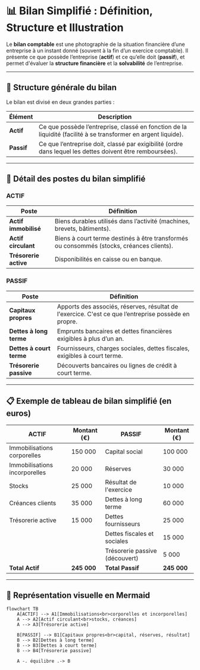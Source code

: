 # 📊 Bilan Simplifié : Définition, Structure et Illustration

Le **bilan comptable** est une photographie de la situation financière d’une entreprise à un instant donné (souvent à la fin d’un exercice comptable). Il présente ce que possède l’entreprise (**actif**) et ce qu’elle doit (**passif**), et permet d'évaluer la **structure financière** et la **solvabilité** de l’entreprise.

---

## 🧱 Structure générale du bilan

Le bilan est divisé en deux grandes parties :

| Élément        | Description |
|----------------|-------------|
| **Actif**      | Ce que possède l’entreprise, classé en fonction de la liquidité (facilité à se transformer en argent liquide). |
| **Passif**     | Ce que l’entreprise doit, classé par exigibilité (ordre dans lequel les dettes doivent être remboursées). |

---

## 🧾 Détail des postes du bilan simplifié

### **ACTIF**

| Poste                     | Définition |
|---------------------------|------------|
| **Actif immobilisé**      | Biens durables utilisés dans l’activité (machines, brevets, bâtiments). |
| **Actif circulant**       | Biens à court terme destinés à être transformés ou consommés (stocks, créances clients). |
| **Trésorerie active**     | Disponibilités en caisse ou en banque. |

### **PASSIF**

| Poste                     | Définition |
|---------------------------|------------|
| **Capitaux propres**      | Apports des associés, réserves, résultat de l'exercice. C'est ce que l’entreprise possède en propre. |
| **Dettes à long terme**   | Emprunts bancaires et dettes financières exigibles à plus d’un an. |
| **Dettes à court terme**  | Fournisseurs, charges sociales, dettes fiscales, exigibles à court terme. |
| **Trésorerie passive**    | Découverts bancaires ou lignes de crédit à court terme. |

---

## 📋 Exemple de tableau de bilan simplifié (en euros)

| **ACTIF**                        | Montant (€) | **PASSIF**                      | Montant (€) |
|----------------------------------|-------------|----------------------------------|-------------|
| Immobilisations corporelles      | 150 000     | Capital social                   | 100 000     |
| Immobilisations incorporelles    | 20 000      | Réserves                         | 30 000      |
| Stocks                           | 25 000      | Résultat de l'exercice           | 10 000      |
| Créances clients                 | 35 000      | Dettes à long terme              | 60 000      |
| Trésorerie active                | 15 000      | Dettes fournisseurs              | 25 000      |
|                                  |             | Dettes fiscales et sociales      | 15 000      |
|                                  |             | Trésorerie passive (découvert)   | 5 000       |
| **Total Actif**                  | **245 000** | **Total Passif**                 | **245 000** |

---

## 🧩 Représentation visuelle en Mermaid

```mermaid
flowchart TB
    A[ACTIF] --> A1[Immobilisations<br>corporelles et incorporelles]
    A --> A2[Actif circulant<br>stocks, créances]
    A --> A3[Trésorerie active]

    B[PASSIF] --> B1[Capitaux propres<br>capital, réserves, résultat]
    B --> B2[Dettes à long terme]
    B --> B3[Dettes à court terme]
    B --> B4[Trésorerie passive]

    A -. équilibre .-> B

    